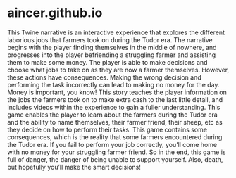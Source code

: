 # aincer.github.io
This Twine narrative is an interactive experience that explores the different laborious jobs that farmers took on during the Tudor era. The narrative begins with the player finding themselves in the middle of nowhere, and progresses into the player befriending a struggling farmer and assisting them to make some money. The player is able to make decisions and choose what jobs to take on as they are now a farmer themselves. However, these actions have consequences. Making the wrong decision and performing the task incorrectly can lead to making no money for the day. Money is important, you know! This story teaches the player information on the jobs the farmers took on to make extra cash to the last little detail, and includes videos within the experience to gain a fuller understanding. This game enables the player to learn about the farmers during the Tudor era and the ability to name themselves, their farmer friend, their sheep, etc as they decide on how to perform their tasks. This game contains some consequences, which is the reality that some farmers encountered during the Tudor era. If you fail to perform your job correctly, you’ll come home with no money for your struggling farmer friend. So in the end, this game is full of danger, the danger of being unable to support yourself. Also, death, but hopefully you’ll make the smart decisions!

